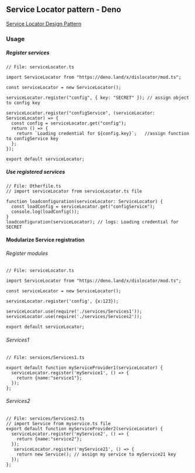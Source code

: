 ## Service Locator pattern - Deno

[Service Locator Design Pattern](https://en.wikipedia.org/wiki/Service_locator_pattern)

### Usage

##### Register services

```
// File: serviceLocator.ts

import ServiceLocator from "https://deno.land/x/dislocator/mod.ts";

const serviceLocator = new ServiceLocator();

serviceLocator.register("config", { key: "SECRET" }); // assign object to config key

serviceLocator.register("configService", (serviceLocator: ServiceLocator) => {
  const config = serviceLocator.get("config");
  return () => {
    return `Loading credential for ${config.key}`;   //assign function to configService key
  };
});

export default serviceLocator;
```
##### Use registered services
```
// File: Otherfile.ts
// import serviceLocator from serviceLocator.ts file

function loadconfiguration(serviceLocator: ServiceLocator) {
  const loadConfig = serviceLocator.get("configService");
  console.log(loadConfig());
}
loadconfiguration(serviceLocator); // logs: Loading credential for SECRET

```

#### Modularize Service registration
###### Register modules
```
// File: serviceLocator.ts

import ServiceLocator from "https://deno.land/x/dislocator/mod.ts";

const serviceLocator = new ServiceLocator();

serviceLocator.register('config', {x:123});
 
serviceLocator.use(require('./services/Services1'));
serviceLocator.use(require('./services/Services2'));

export default serviceLocator;

```
###### Services1
```
// File: services/Services1.ts

export default function myServiceProvider1(serviceLocator) {
  serviceLocator.register('myService1', () => {
    return {name:"service1"};
  });
};
```
###### Services2
```
// File: services/Services2.ts
// import Service from myservice.ts file
export default function myServiceProvider2(serviceLocator) {
  serviceLocator.register('myService2', () => {
    return {name:"service2"};
  });
   serviceLocator.register('myService21', () => { 
    return new Service(); // assign my service to myService21 key
  });
};

```

